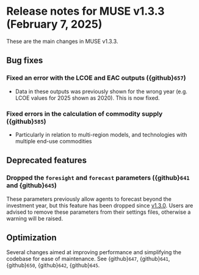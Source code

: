 # Release notes for MUSE v1.3.3 (February 7, 2025)

These are the main changes in MUSE v1.3.3.

## Bug fixes

### Fixed an error with the LCOE and EAC outputs ({github}`657`)

- Data in these outputs was previously shown for the wrong year (e.g. LCOE values for 2025 shown as 2020). This is now fixed.

### Fixed errors in the calculation of commodity supply ({github}`585`)

- Particularly in relation to multi-region models, and technologies with multiple end-use commodities

## Deprecated features

### Dropped the `foresight` and `forecast` parameters ({github}`641` and {github}`645`)

These parameters previously allow agents to forecast beyond the investment year, but this feature has been dropped since [v1.3.0](https://muse-os.readthedocs.io/en/latest/release-notes/v1.3.0.html#agent-forecasting-beyond-the-time-interval). Users are advised to remove these parameters from their settings files, otherwise a warning will be raised.

## Optimization

Several changes aimed at improving performance and simplifying the codebase for ease of maintenance. See {github}`647`, {github}`641`, {github}`650`, {github}`642`, {github}`645`.
